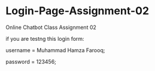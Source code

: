 # Login-Page-Assignment-02
Online Chatbot Class Assignment 02

if you are testng this login form:

username = Muhammad Hamza Farooq;

password = 123456;
